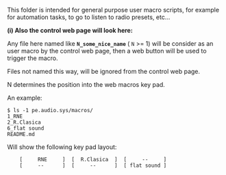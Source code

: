 This folder is intended for general purpose user macro scripts, for example for automation tasks,
to go to listen to radio presets, etc...

**(i) Also the control web page will look here:**

Any file here named like **`N_some_nice_name`** ( `N` >= 1) will be consider as an user macro
by the control web page, then a web button will be used to trigger the macro.

Files not named this way, will be ignored from the control web page.

N determines the position into the web macros key pad.

An example:

```
$ ls -1 pe.audio.sys/macros/
1_RNE
2_R.Clasica
6_flat sound
README.md
```

Will show the following key pad layout:

```
    [     RNE     ]  [  R.Clasica  ]  [     --     ]
    [     --      ]  [     --      ]  [ flat sound ]
```

